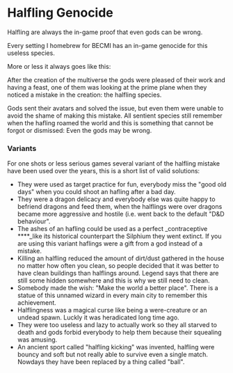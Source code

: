 # Halfling Genocide

Halfling are always the in-game proof that even gods can be wrong. 

Every setting I homebrew for BECMI has an in-game genocide for this useless species. 

More or less it always goes like this: 

After the creation of the multiverse the gods were pleased of their work and having a feast, one of them was looking at the prime plane when they noticed a mistake in the creation: the halfling species.

Gods sent their avatars and solved the issue, but even them were unable to avoid the shame of making this mistake. All sentient species still remember when the hafling roamed the world and this is something that cannot be forgot or dismissed: Even the gods may be wrong.

### Variants

For one shots or less serious games several variant of the halfling mistake have been used over the years, this is a short list of valid solutions:

* They were used as target practice for fun, everybody miss the "good old days" when you could shoot an hafling after a bad day.
* They were a dragon delicacy and everybody else was quite happy to befriend dragons and feed them, when the halflings were over dragons became more aggressive and hostile \(i.e. went back to the default "D&D behaviour".
* The ashes of an hafling could be used as a perfect _contraceptive ****_like its historical counterpart the Silphium they went extinct. If you are using this variant haflings were a gift from a god instead of a mistake.
* Killing an halfling reduced the amount of dirt/dust gathered in the house no matter how often you clean, so people decided that it was better to have clean buildings than halflings around. Legend says that there are still some hidden somewhere and this is why we still need to clean.
* Somebody made the wish: "Make the world a better place". There is a statue of this unnamed wizard in every main city to remember this achievement.
* Halflingness was a magical curse like being a were-creature or an undead spawn. Luckly it was heradicated long time ago.
* They were too useless and lazy to actually work so they all starved to death and gods forbid everybody to help them because their squealing was amusing.
* An ancient sport called "halfling kicking" was invented, halfling were bouncy and soft but not really able to survive even a single match. Nowdays they have been replaced by a thing called "ball".





